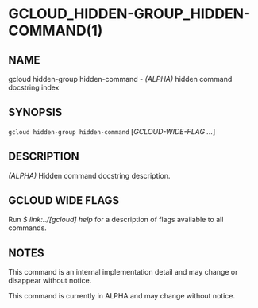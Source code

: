 # GCLOUD_HIDDEN-GROUP_HIDDEN-COMMAND(1)


## NAME

gcloud hidden-group hidden-command - *(ALPHA)* hidden command docstring index


## SYNOPSIS

`gcloud hidden-group hidden-command` [_GCLOUD-WIDE-FLAG ..._]

## DESCRIPTION

*(ALPHA)* Hidden command docstring description.


## GCLOUD WIDE FLAGS

Run *$ link:../[gcloud] help* for a description of flags available to
all commands.


## NOTES

This command is an internal implementation detail and may change or disappear without notice.

This command is currently in ALPHA and may change without notice.

